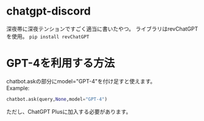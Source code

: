 # chatgpt-discord
深夜帯に深夜テンションですごく適当に書いたやつ。
ライブラリはrevChatGPTを使用。
`pip install revChatGPT`
<br>

# GPT-4を利用する方法
chatbot.askの部分にmodel="GPT-4"を付け足すと使えます。<br>
Example:<br>
```python
chatbot.ask(query,None,model="GPT-4")
```
ただし、ChatGPT Plusに加入する必要があります。
